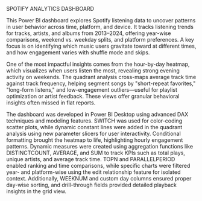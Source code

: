 SPOTIFY ANALYTICS DASHBOARD 

This Power BI dashboard explores Spotify listening data to uncover patterns in user behavior across time, platform, and device. It tracks listening trends for tracks, artists, and albums from 2013–2024, offering year-wise comparisons, weekend vs. weekday splits, and platform preferences. A key focus is on identifying which music users gravitate toward at different times, and how engagement varies with shuffle mode and skips.  

One of the most impactful insights comes from the hour-by-day heatmap, which visualizes when users listen the most, revealing strong evening activity on weekends. The quadrant analysis cross-maps average track time against track frequency, helping segment songs by "short-repeat favorites," "long-form listens," and low-engagement outliers—useful for playlist optimization or artist feedback. These views offer granular behavioral insights often missed in flat reports.  

The dashboard was developed in Power BI Desktop using advanced DAX techniques and modeling features. SWITCH was used for color-coding scatter plots, while dynamic constant lines were added in the quadrant analysis using new parameter slicers for user interactivity. Conditional formatting brought the heatmap to life, highlighting hourly engagement patterns. Dynamic measures were created using aggregation functions like DISTINCTCOUNT, AVERAGE, and SUM to track KPIs such as total plays, unique artists, and average track time. TOPN and PARALLELPERIOD enabled ranking and time comparisons, while specific charts were filtered year- and platform-wise using the edit relationship feature for isolated context. Additionally, WEEKNUM and custom day columns ensured proper day-wise sorting, and drill-through fields provided detailed playback insights in the grid view.
